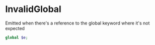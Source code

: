 # InvalidGlobal

Emitted when there's a reference to the global keyword where it's not expected

```php
global $e;
```
